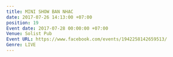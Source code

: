 ```yaml
---
title: MINI SHOW BAN NHẠC
date: 2017-07-26 14:13:00 +07:00
position: 19
Event date: 2017-07-28 00:00:00 +07:00
Venue: Solist Pub
Event URL: https://www.facebook.com/events/1942258142659513/
Genre: LIVE
---
```


